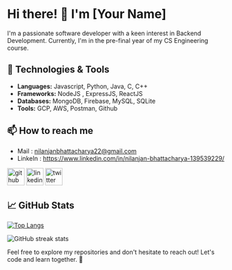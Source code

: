 # Hi there! 👋 I'm [Your Name]

I'm a passionate software developer with a keen interest in Backend Development. Currently, I'm in the pre-final year of my CS Engineering course.

## 🔧 Technologies & Tools
- **Languages:** Javascript, Python, Java, C, C++
- **Frameworks:** NodeJS , ExpressJS, ReactJS
- **Databases:** MongoDB, Firebase, MySQL, SQLite
- **Tools:** GCP, AWS, Postman, Github

## 📫 How to reach me
- Mail : nilanjanbhattacharya22@gmail.com
- LinkeIn : https://www.linkedin.com/in/nilanjan-bhattacharya-139539229/

[<img src='https://cdn.jsdelivr.net/npm/simple-icons@3.0.1/icons/github.svg' alt='github' height='40'>](https://github.com/nbhattacharya08)  [<img src='https://cdn.jsdelivr.net/npm/simple-icons@3.0.1/icons/linkedin.svg' alt='linkedin' height='40'>](https://www.linkedin.com/in/nilanjan-bhattacharya-139539229/)  [<img src='https://cdn.jsdelivr.net/npm/simple-icons@3.0.1/icons/twitter.svg' alt='twitter' height='40'>](https://twitter.com/nbhattacharya03)  
## 📈 GitHub Stats

[![Top Langs](https://github-readme-stats.vercel.app/api/top-langs/?username=nbhattacharya08)](https://github.com/anuraghazra/github-readme-stats)

![GitHub streak stats](https://streak-stats.demolab.com/?user=nbhattacharya08)  

Feel free to explore my repositories and don't hesitate to reach out! Let's code and learn together. 🚀
